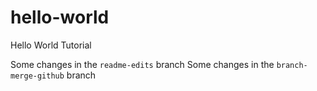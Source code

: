 # hello-world
Hello World Tutorial

Some changes in the `readme-edits` branch
Some changes in the `branch-merge-github` branch
